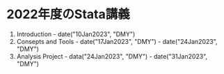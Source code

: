 # 2022年度のStata講義
1. Introduction - date("10Jan2023", "DMY")
1. Consepts and Tools - date("17Jan2023", "DMY") - date("24Jan2023", "DMY")
1. Analysis Project - data("24Jan2023", "DMY") - date("31Jan2023", "DMY")
